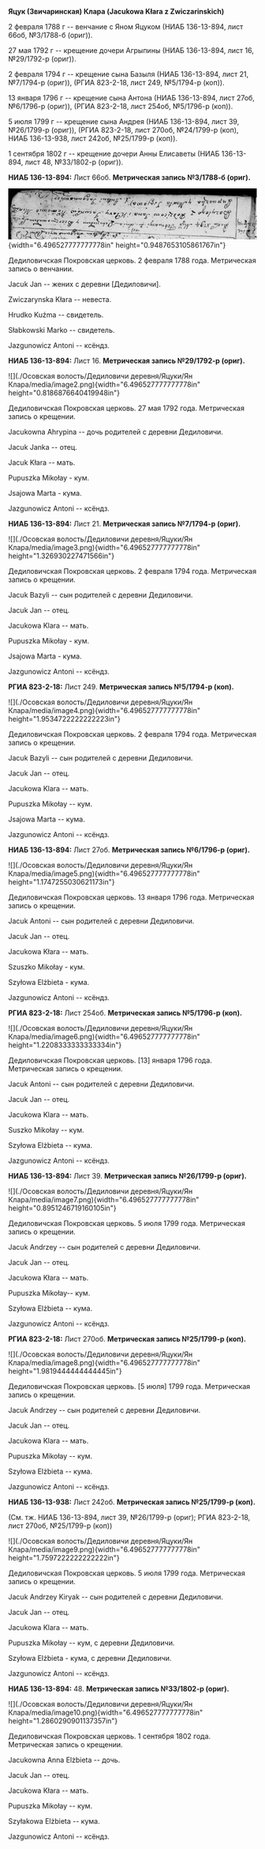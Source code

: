 **Яцук (Звичаринская) Клара (Jacukowa Kłara z Zwiczarinskich)**

2 февраля 1788 г -- венчание с Яном Яцуком (НИАБ 136-13-894, лист 66об,
№3/1788-б (ориг)).

27 мая 1792 г -- крещение дочери Агрыпины (НИАБ 136-13-894, лист 16,
№29/1792-р (ориг)).

2 февраля 1794 г -- крещение сына Базыля (НИАБ 136-13-894, лист 21,
№7/1794-р (ориг)), (РГИА 823-2-18, лист 249, №5/1794-р (коп)).

13 января 1796 г -- крещение сына Антона (НИАБ 136-13-894, лист 27об,
№6/1796-р (ориг)), (РГИА 823-2-18, лист 254об, №5/1796-р (коп)).

5 июля 1799 г -- крещение сына Андрея (НИАБ 136-13-894, лист 39,
№26/1799-р (ориг)), (РГИА 823-2-18, лист 270об, №24/1799-р (коп), НИАБ
136-13-938, лист 242об, №25/1799-р (коп)).

1 сентября 1802 г -- крещение дочери Анны Елисаветы (НИАБ 136-13-894,
лист 48, №33/1802-р (ориг)).

**НИАБ 136-13-894:** Лист 66об. **Метрическая запись №3/1788-б (ориг).**

![](./media/5911c9aa76c286be84cc10ee920303a0d17c2dcc.png){width="6.496527777777778in"
height="0.9487653105861767in"}

Дедиловичская Покровская церковь. 2 февраля 1788 года. Метрическая
запись о венчании.

Jacuk Jan -- жених с деревни \[Дедиловичи\].

Zwiczarynska Kłara -- невеста.

Hrudko Kuźma -- свидетель.

Słabkowski Marko -- свидетель.

Jazgunowicz Antoni -- ксёндз.

**НИАБ 136-13-894:** Лист 16. **Метрическая запись №29/1792-р (ориг).**

![](./Осовская волость/Дедиловичи деревня/Яцуки/Ян Клара/media/image2.png){width="6.496527777777778in"
height="0.8186876640419948in"}

Дедиловичская Покровская церковь. 27 мая 1792 года. Метрическая запись о
крещении.

Jacukowna Ahrypina -- дочь родителей с деревни Дедиловичи.

Jacuk Janka -- отец.

Jacuk Kłara -- мать.

Pupuszka Mikołay - кум.

Jsajowa Marta - кума.

Jazgunowicz Antoni -- ксёндз.

**НИАБ 136-13-894:** Лист 21. **Метрическая запись №7/1794-р (ориг).**

![](./Осовская волость/Дедиловичи деревня/Яцуки/Ян Клара/media/image3.png){width="6.496527777777778in"
height="1.326930227471566in"}

Дедиловичская Покровская церковь. 2 февраля 1794 года. Метрическая
запись о крещении.

Jacuk Bazyli -- сын родителей с деревни Дедиловичи.

Jacuk Jan -- отец.

Jacukowa Klara -- мать.

Pupuszka Mikołay - кум.

Jsajowa Marta - кума.

Jazgunowicz Antoni -- ксёндз.

**РГИА 823-2-18:** Лист 249. **Метрическая запись №5/1794-р (коп).**

![](./Осовская волость/Дедиловичи деревня/Яцуки/Ян Клара/media/image4.png){width="6.496527777777778in"
height="1.9534722222222223in"}

Дедиловичская Покровская церковь. 2 февраля 1794 года. Метрическая
запись о крещении.

Jacuk Bazyli -- сын родителей с деревни Дедиловичи.

Jacuk Jan -- отец.

Jacukowa Klara -- мать.

Pupuszka Mikołay -- кум.

Jsajowa Marta -- кума.

Jazgunowicz Antoni -- ксёндз.

**НИАБ 136-13-894:** Лист 27об. **Метрическая запись №6/1796-р (ориг).**

![](./Осовская волость/Дедиловичи деревня/Яцуки/Ян Клара/media/image5.png){width="6.496527777777778in"
height="1.1747255030621173in"}

Дедиловичская Покровская церковь. 13 января 1796 года. Метрическая
запись о крещении.

Jacuk Antoni -- сын родителей с деревни Дедиловичи.

Jacuk Jan -- отец.

Jacukowa Kłara -- мать.

Szuszko Mikołay - кум.

Szyłowa Elżbieta - кума.

Jazgunowicz Antoni -- ксёндз.

**РГИА 823-2-18:** Лист 254об. **Метрическая запись №5/1796-р (коп).**

![](./Осовская волость/Дедиловичи деревня/Яцуки/Ян Клара/media/image6.png){width="6.496527777777778in"
height="1.2208333333333334in"}

Дедиловичская Покровская церковь. \[13\] января 1796 года. Метрическая
запись о крещении.

Jacuk Antoni -- сын родителей с деревни Дедиловичи.

Jacuk Jan -- отец.

Jacukowa Klara -- мать.

Suszko Mikołay -- кум.

Szyłowa Elżbieta -- кума.

Jazgunowicz Antoni -- ксёндз.

**НИАБ 136-13-894:** Лист 39. **Метрическая запись №26/1799-р (ориг).**

![](./Осовская волость/Дедиловичи деревня/Яцуки/Ян Клара/media/image7.png){width="6.496527777777778in"
height="0.8951246719160105in"}

Дедиловичская Покровская церковь. 5 июля 1799 года. Метрическая запись о
крещении.

Jacuk Andrzey -- сын родителей с деревни Дедиловичи.

Jacuk Jan -- отец.

Jacukowa Kłara -- мать.

Pupuszka Mikołay-- кум.

Szyłowa Elżbieta -- кума.

Jazgunowicz Antoni -- ксёндз.

**РГИА 823-2-18:** Лист 270об. **Метрическая запись №25/1799-р (коп).**

![](./Осовская волость/Дедиловичи деревня/Яцуки/Ян Клара/media/image8.png){width="6.496527777777778in"
height="1.9819444444444445in"}

Дедиловичская Покровская церковь. \[5 июля\] 1799 года. Метрическая
запись о крещении.

Jacuk Andrzey -- сын родителей с деревни Дедиловичи.

Jacuk Jan -- отец.

Jacukowa Klara -- мать.

Pupuszka Mikołay -- кум.

Szyłowa Elżbieta -- кума.

Jazgunowicz Antoni -- ксёндз.

**НИАБ 136-13-938:** Лист 242об. **Метрическая запись №25/1799-р
(коп).**

(См. тж. НИАБ 136-13-894, лист 39, №26/1799-р (ориг); РГИА 823-2-18,
лист 270об, №25/1799-р (коп))

![](./Осовская волость/Дедиловичи деревня/Яцуки/Ян Клара/media/image9.png){width="6.496527777777778in"
height="1.7597222222222222in"}

Дедиловичская Покровская церковь. 5 июля 1799 года. Метрическая запись о
крещении.

Jacuk Andrzey Kiryak -- сын родителей с деревни Дедиловичи.

Jacuk Jan -- отец.

Jacukowa Klara -- мать.

Pupuszka Mikołay -- кум, с деревни Дедиловичи.

Szyłowa Elżbieta - кума, с деревни Дедиловичи.

Jazgunowicz Antoni -- ксёндз.

**НИАБ 136-13-894:** 48. **Метрическая запись №33/1802-р (ориг).**

![](./Осовская волость/Дедиловичи деревня/Яцуки/Ян Клара/media/image10.png){width="6.496527777777778in"
height="1.2860290901137357in"}

Дедиловичская Покровская церковь. 1 сентября 1802 года. Метрическая
запись о крещении.

Jacukowna Anna Elżbieta -- дочь.

Jacuk Jan -- отец.

Jacukowa Kłara -- мать.

Pupuszka Mikołay -- кум.

Szyłakowa Elżbieta -- кума.

Jazgunowicz Antoni -- ксёндз.
